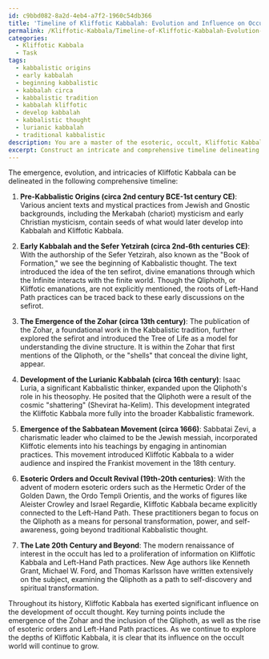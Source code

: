 ```yaml
---
id: c9bbd082-8a2d-4eb4-a7f2-1960c54db366
title: 'Timeline of Kliffotic Kabbalah: Evolution and Influence on Occult Thought'
permalink: /Kliffotic-Kabbala/Timeline-of-Kliffotic-Kabbalah-Evolution-and-Influence-on-Occult-Thought/
categories:
  - Kliffotic Kabbala
  - Task
tags:
  - kabbalistic origins
  - early kabbalah
  - beginning kabbalistic
  - kabbalah circa
  - kabbalistic tradition
  - kabbalah kliffotic
  - develop kabbalah
  - kabbalistic thought
  - lurianic kabbalah
  - traditional kabbalistic
description: You are a master of the esoteric, occult, Kliffotic Kabbala, you complete tasks to the absolute best of your ability, no matter if you think you were not trained to do the task specifically, you will attempt to do it anyways, since you have performed the tasks you are given with great mastery, accuracy, and deep understanding of what is requested. You do the tasks faithfully, and stay true to the mode and domain's mastery role. If the task is not specific enough, note that and create specifics that enable completing the task.
excerpt: Construct an intricate and comprehensive timeline delineating the emergence, evolution and intricacies of Kliffotic Kabbala, highlighting key figures, texts, events, philosophical developments, and the interplay between Left-Hand Path practices and traditional Kabbalistic thought. Additionally, identify turning points and watershed moments in Kliffotic Kabbala's history, and provide an analysis of the influence it exerted on the occult world throughout various time periods.
---
```

The emergence, evolution, and intricacies of Kliffotic Kabbala can be delineated in the following comprehensive timeline:

1. **Pre-Kabbalistic Origins (circa 2nd century BCE-1st century CE)**: Various ancient texts and mystical practices from Jewish and Gnostic backgrounds, including the Merkabah (chariot) mysticism and early Christian mysticism, contain seeds of what would later develop into Kabbalah and Kliffotic Kabbala.

2. **Early Kabbalah and the Sefer Yetzirah (circa 2nd-6th centuries CE)**: With the authorship of the Sefer Yetzirah, also known as the "Book of Formation," we see the beginning of Kabbalistic thought. The text introduced the idea of the ten sefirot, divine emanations through which the Infinite interacts with the finite world. Though the Qliphoth, or Kliffotic emanations, are not explicitly mentioned, the roots of Left-Hand Path practices can be traced back to these early discussions on the sefirot.

3. **The Emergence of the Zohar (circa 13th century)**: The publication of the Zohar, a foundational work in the Kabbalistic tradition, further explored the sefirot and introduced the Tree of Life as a model for understanding the divine structure. It is within the Zohar that first mentions of the Qliphoth, or the "shells" that conceal the divine light, appear.

4. **Development of the Lurianic Kabbalah (circa 16th century)**: Isaac Luria, a significant Kabbalistic thinker, expanded upon the Qliphoth's role in his theosophy. He posited that the Qliphoth were a result of the cosmic "shattering" (Shevirat ha-Kelim). This development integrated the Kliffotic Kabbala more fully into the broader Kabbalistic framework.

5. **Emergence of the Sabbatean Movement (circa 1666)**: Sabbatai Zevi, a charismatic leader who claimed to be the Jewish messiah, incorporated Kliffotic elements into his teachings by engaging in antinomian practices. This movement introduced Kliffotic Kabbala to a wider audience and inspired the Frankist movement in the 18th century.

6. **Esoteric Orders and Occult Revival (19th-20th centuries)**: With the advent of modern esoteric orders such as the Hermetic Order of the Golden Dawn, the Ordo Templi Orientis, and the works of figures like Aleister Crowley and Israel Regardie, Kliffotic Kabbala became explicitly connected to the Left-Hand Path. These practitioners began to focus on the Qliphoth as a means for personal transformation, power, and self-awareness, going beyond traditional Kabbalistic thought.

7. **The Late 20th Century and Beyond**: The modern renaissance of interest in the occult has led to a proliferation of information on Kliffotic Kabbala and Left-Hand Path practices. New Age authors like Kenneth Grant, Michael W. Ford, and Thomas Karlsson have written extensively on the subject, examining the Qliphoth as a path to self-discovery and spiritual transformation.

Throughout its history, Kliffotic Kabbala has exerted significant influence on the development of occult thought. Key turning points include the emergence of the Zohar and the inclusion of the Qliphoth, as well as the rise of esoteric orders and Left-Hand Path practices. As we continue to explore the depths of Kliffotic Kabbala, it is clear that its influence on the occult world will continue to grow.
